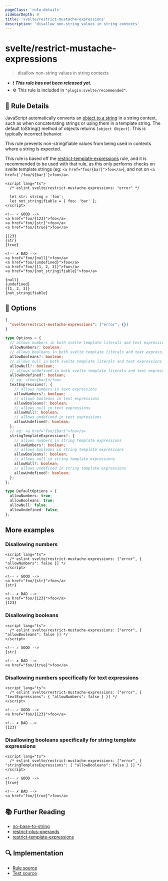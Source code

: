 ```yaml
---
pageClass: 'rule-details'
sidebarDepth: 0
title: 'svelte/restrict-mustache-expressions'
description: 'disallow non-string values in string contexts'
---
```


# svelte/restrict-mustache-expressions

> disallow non-string values in string contexts

- :exclamation: <badge text="This rule has not been released yet." vertical="middle" type="error"> **_This rule has not been released yet._** </badge>
- :gear: This rule is included in `"plugin:svelte/recommended"`.

## :book: Rule Details

JavaScript automatically converts an [object to a string](https://developer.mozilla.org/en-US/docs/Web/JavaScript/Reference/Global_Objects/String#string_coercion)
in a string context, such as when concatenating strings or using them in a template string. The default toString() method of objects returns
`[object Object]`. This is typically incorrect behavior.

This rule prevents non-stringifiable values from being used in contexts where a string is expected.

This rule is based off the [restrict-template-expressions](https://typescript-eslint.io/rules/restrict-template-expressions) rule, and it is recommended to be used
with that rule, as this only performs checks on svelte template strings (eg: `<a href="foo/{bar}">foo</a>`), and not on ``<a href={`/foo/${bar}`}>foo</a>``.

<ESLintCodeBlock>

<!--eslint-skip-->

```svelte
<script lang="ts">
  /* eslint svelte/restrict-mustache-expressions: "error" */

  let str: string = 'foo';
  let not_stringifiable = { foo: 'bar' };
</script>

<!-- ✓ GOOD -->
<a href="foo/{123}">foo</a>
<a href="foo/{str}">foo</a>
<a href="foo/{true}">foo</a>

{123}
{str}
{true}

<!-- ✗ BAD -->
<a href="foo/{null}">foo</a>
<a href="foo/{undefined}">foo</a>
<a href="foo/{[1, 2, 3]}">foo</a>
<a href="foo/{not_stringifiable}">foo</a>

{null}
{undefined}
{[1, 2, 3]}
{not_stringifiable}
```

</ESLintCodeBlock>

## :wrench: Options

```json
{
  "svelte/restrict-mustache-expressions": ["error", {}]
}
```

```ts
type Options = {
  // allows numbers in both svelte template literals and text expressions
  allowNumbers?: boolean;
  // allows booleans in both svelte template literals and text expressions
  allowBooleans?: boolean;
  // allows null in both svelte template literals and text expressions
  allowNull?: boolean;
  // allows undefined in both svelte template literals and text expressions
  allowUndefined?: boolean;
  // eg: <foo>{bar}</foo>
  textExpressions?: {
    // allows numbers in text expressions
    allowNumbers?: boolean;
    // allows booleans in text expressions
    allowBooleans?: boolean;
    // allows null in text expressions
    allowNull?: boolean;
    // allows undefined in text expressions
    allowUndefined?: boolean;
  };
  // eg: <a href="foo/{bar}">foo</a>
  stringTemplateExpressions?: {
    // allows numbers in string template expressions
    allowNumbers?: boolean;
    // allows booleans in string template expressions
    allowBooleans?: boolean;
    // allows null in string template expressions
    allowNull?: boolean;
    // allows undefined in string template expressions
    allowUndefined?: boolean;
  };
};

type DefaultOptions = {
  allowNumbers: true;
  allowBooleans: true;
  allowNull: false;
  allowUndefined: false;
};
```

## More examples

<ESLintCodeBlock>

### Disallowing numbers

<!--eslint-skip-->

```svelte
<script lang="ts">
  /* eslint svelte/restrict-mustache-expressions: ["error", { "allowNumbers": false }] */
</script>

<!-- ✓ GOOD -->
<a href="foo/{str}">foo</a>
{str}

<!-- ✗ BAD -->
<a href="foo/{123}">foo</a>
{123}
```

</ESLintCodeBlock>

### Disallowing booleans

<ESLintCodeBlock>

<!--eslint-skip-->

```svelte
<script lang="ts">
  /* eslint svelte/restrict-mustache-expressions: ["error", { "allowBooleans": false }] */
</script>

<!-- ✓ GOOD -->
{str}

<!-- ✗ BAD -->
<a href="foo/{true}">foo</a>
```

</ESLintCodeBlock>

### Disallowing numbers specifically for text expressions

<ESLintCodeBlock>

<!--eslint-skip-->

```svelte
<script lang="ts">
  /* eslint svelte/restrict-mustache-expressions: ["error", { "textExpressions": { "allowNumbers": false } }] */
</script>

<!-- ✓ GOOD -->
<a href="foo/{123}">foo</a>

<!-- ✗ BAD -->
{123}
```

</ESLintCodeBlock>

### Disallowing booleans specifically for string template expressions

<ESLintCodeBlock>

<!--eslint-skip-->

```svelte
<script lang="ts">
  /* eslint svelte/restrict-mustache-expressions: ["error", { "stringTemplateExpressions": { "allowBooleans": false } }] */
</script>

<!-- ✓ GOOD -->
{true}

<!-- ✗ BAD -->
<a href="foo/{true}">foo</a>
```

</ESLintCodeBlock>

## :books: Further Reading

- [no-base-to-string](https://typescript-eslint.io/rules/no-base-to-string)
- [restrict-plus-operands](https://typescript-eslint.io/rules/restrict-plus-operands)
- [restrict-template-expressions](https://typescript-eslint.io/rules/restrict-template-expressions)

## :mag: Implementation

- [Rule source](https://github.com/sveltejs/eslint-plugin-svelte/blob/main/packages/eslint-plugin-svelte/src/rules/restrict-mustache-expressions.ts)
- [Test source](https://github.com/sveltejs/eslint-plugin-svelte/blob/main/packages/eslint-plugin-svelte/tests/src/rules/restrict-mustache-expressions.ts)
